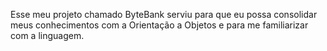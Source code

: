 Esse meu projeto chamado ByteBank serviu para que eu possa consolidar meus conhecimentos com a Orientação a Objetos e para me familiarizar com a linguagem.
